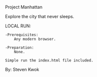 Project Manhattan

Explore the city that never sleeps.

LOCAL RUN:

	-Prerequisites:
		Any modern browser.

	-Preparation:
		None.

	Simple run the index.html file included.

By: Steven Kwok